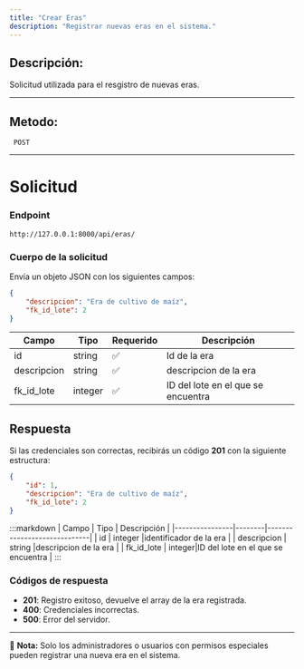 ```yaml
---
title: "Crear Eras"
description: "Registrar nuevas eras en el sistema."
---
```



## Descripción:
Solicitud utilizada para el resgistro de nuevas eras.

---


## Metodo: 
```
 POST
```
---


# **Solicitud**

### **Endpoint**
```
http://127.0.0.1:8000/api/eras/
```

### **Cuerpo de la solicitud**
Envía un objeto JSON con los siguientes campos:

```json
{
    "descripcion": "Era de cultivo de maíz",
    "fk_id_lote": 2
}
```

| Campo           | Tipo   | Requerido | Descripción                |
|----------------|--------|-----------|-----------------------------|
| id             | string | ✅       | Id de la era     |
| descripcion    | string | ✅       | descripcion de la era    |
| fk_id_lote     | integer| ✅       | ID del lote en el que se encuentra |

## **Respuesta**

Si las credenciales son correctas, recibirás un código **201** con la siguiente estructura:

```json
{
    "id": 1,
    "descripcion": "Era de cultivo de maíz",
    "fk_id_lote": 2
}
```

:::markdown
| Campo           | Tipo   | Descripción                |
|----------------|--------|-----------------------------|
| id             | integer |identificador de la era |
| descripcion     | string |descripcion de la era   |
| fk_id_lote      | integer|ID del lote en el que se encuentra  |
:::


### **Códigos de respuesta**
- **201**: Registro exitoso, devuelve el array de la era registrada.
- **400**: Credenciales incorrectas.
- **500**: Error del servidor.

---

📄 **Nota:**  Solo los administradores o usuarios con permisos especiales pueden registrar una nueva era en el sistema.



